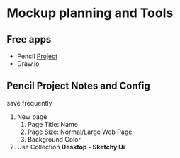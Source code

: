 # Mockup planning and Tools

## Free apps

* Pencil [Project](https://pencil.evolus.vn/?source=post_page---------------------------)
* Draw.io


## Pencil Project Notes and Config

save frequently

1. New page
   1. Page Title: Name
   2. Page Size: Normal/Large Web Page
   3. Background Color
2. Use Collection **Desktop - Sketchy Ui**